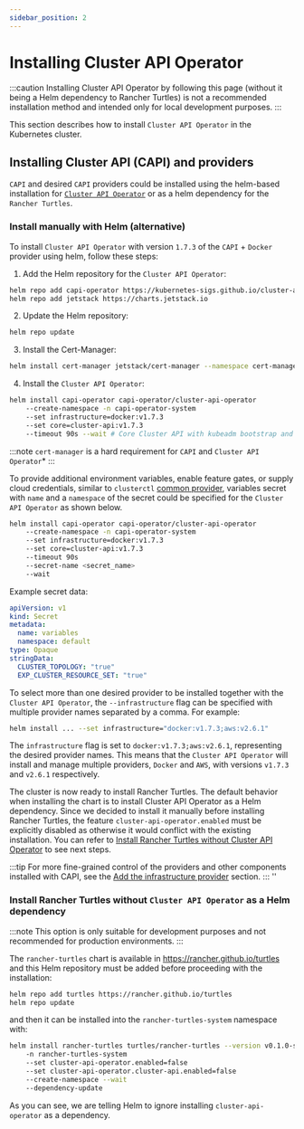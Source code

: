 ```yaml
---
sidebar_position: 2
---
```


# Installing Cluster API Operator

:::caution
Installing Cluster API Operator by following this page (without it being a Helm dependency to Rancher Turtles) is not a recommended installation method and intended only for local development purposes. 
:::

This section describes how to install `Cluster API Operator` in the Kubernetes cluster.

## Installing Cluster API (CAPI) and providers

`CAPI` and desired `CAPI` providers could be installed using the helm-based installation for [`Cluster API Operator`](https://github.com/kubernetes-sigs/cluster-api-operator) or as a helm dependency for the `Rancher Turtles`.

### Install manually with Helm (alternative)
To install `Cluster API Operator` with version `1.7.3` of the `CAPI` + `Docker` provider using helm, follow these steps:

1. Add the Helm repository for the `Cluster API Operator`:
```bash
helm repo add capi-operator https://kubernetes-sigs.github.io/cluster-api-operator
helm repo add jetstack https://charts.jetstack.io

```
2. Update the Helm repository:
```bash
helm repo update
```
3. Install the Cert-Manager:
```bash
helm install cert-manager jetstack/cert-manager --namespace cert-manager --create-namespace --set installCRDs=true
```
4. Install the `Cluster API Operator`:
```bash
helm install capi-operator capi-operator/cluster-api-operator
	--create-namespace -n capi-operator-system
	--set infrastructure=docker:v1.7.3
	--set core=cluster-api:v1.7.3
	--timeout 90s --wait # Core Cluster API with kubeadm bootstrap and control plane providers will also be installed
```

:::note
`cert-manager` is a hard requirement for `CAPI` and `Cluster API Operator`*
:::

To provide additional environment variables, enable feature gates, or supply cloud credentials, similar to `clusterctl` [common provider](https://cluster-api.sigs.k8s.io/user/quick-start#initialization-for-common-providers), variables secret with `name` and a `namespace` of the secret could be specified for the `Cluster API Operator` as shown below.

```bash
helm install capi-operator capi-operator/cluster-api-operator
	--create-namespace -n capi-operator-system
	--set infrastructure=docker:v1.7.3
	--set core=cluster-api:v1.7.3
	--timeout 90s
	--secret-name <secret_name>
	--wait
```

Example secret data:
```yaml
apiVersion: v1
kind: Secret
metadata:
  name: variables
  namespace: default
type: Opaque
stringData:
  CLUSTER_TOPOLOGY: "true"
  EXP_CLUSTER_RESOURCE_SET: "true"
```

To select more than one desired provider to be installed together with the `Cluster API Operator`, the `--infrastructure` flag can be specified with multiple provider names separated by a comma. For example:

```bash
helm install ... --set infrastructure="docker:v1.7.3;aws:v2.6.1"
```

The `infrastructure` flag is set to `docker:v1.7.3;aws:v2.6.1`, representing the desired provider names. This means that the `Cluster API Operator` will install and manage multiple providers, `Docker` and `AWS`, with versions `v1.7.3` and `v2.6.1` respectively.

The cluster is now ready to install Rancher Turtles. The default behavior when installing the chart is to install Cluster API Operator as a Helm dependency. Since we decided to install it manually before installing Rancher Turtles, the feature `cluster-api-operator.enabled` must be explicitly disabled as otherwise it would conflict with the existing installation. You can refer to [Install Rancher Turtles without Cluster API Operator](../developer-guide/install_capi_operator.md#install-rancher-turtles-without-cluster-api-operator-as-a-helm-dependency) to see next steps.

:::tip
For more fine-grained control of the providers and other components installed with CAPI, see the [Add the infrastructure provider](../tasks/capi-operator/add_infrastructure_provider.md) section.
:::
''

### Install Rancher Turtles without `Cluster API Operator` as a Helm dependency

:::note
This option is only suitable for development purposes and not recommended for production environments.
:::

The `rancher-turtles` chart is available in https://rancher.github.io/turtles and this Helm repository must be added before proceeding with the installation:

```bash
helm repo add turtles https://rancher.github.io/turtles
helm repo update
```

and then it can be installed into the `rancher-turtles-system` namespace with:

```bash
helm install rancher-turtles turtles/rancher-turtles --version v0.1.0-salasberryfin
    -n rancher-turtles-system
    --set cluster-api-operator.enabled=false
    --set cluster-api-operator.cluster-api.enabled=false
    --create-namespace --wait
    --dependency-update
```

As you can see, we are telling Helm to ignore installing `cluster-api-operator` as a dependency.

